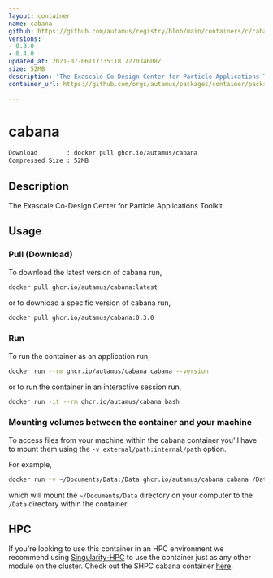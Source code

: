 ```yaml
---
layout: container
name: cabana
github: https://github.com/autamus/registry/blob/main/containers/c/cabana/spack.yaml
versions:
- 0.3.0
- 0.4.0
updated_at: 2021-07-06T17:35:18.727034608Z
size: 52MB
description: 'The Exascale Co-Design Center for Particle Applications Toolkit '
container_url: https://github.com/orgs/autamus/packages/container/package/cabana

---
```

# cabana
```bash 
Download        : docker pull ghcr.io/autamus/cabana
Compressed Size : 52MB
```

## Description
The Exascale Co-Design Center for Particle Applications Toolkit 

## Usage
### Pull (Download)
To download the latest version of cabana run,

```bash
docker pull ghcr.io/autamus/cabana:latest
```

or to download a specific version of cabana run,

```bash
docker pull ghcr.io/autamus/cabana:0.3.0
```
### Run
To run the container as an application run,
```bash
docker run --rm ghcr.io/autamus/cabana cabana --version
```

or to run the container in an interactive session run,
```bash
docker run -it --rm ghcr.io/autamus/cabana bash
```

### Mounting volumes between the container and your machine
To access files from your machine within the cabana container you'll have to mount them using the `-v external/path:internal/path` option.

For example,
```bash
docker run -v ~/Documents/Data:/Data ghcr.io/autamus/cabana cabana /Data/myData.csv
```
which will mount the `~/Documents/Data` directory on your computer to the `/Data` directory within the container.

## HPC
If you're looking to use this container in an HPC environment we recommend using [Singularity-HPC](https://singularity-hpc.readthedocs.io) to use the container just as any other module on the cluster. Check out the SHPC cabana container [here](https://singularityhub.github.io/singularity-hpc/r/ghcr.io-autamus-cabana/).